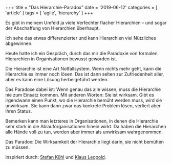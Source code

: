 +++
title = "Das Hierarchie-Paradox"
date = '2019-06-12'
categories = [ 'article' ]
tags = [ 'agile', 'hierarchy' ]
+++

Es gibt in meinem Umfeld ja viele Verfechter flacher Hierarchien – und sogar der Abschaffung von Hierarchien überhaupt.

Ich sehe das etwas differenzierter und kann Hierarchien viel Nützliches abgewinnen.

Heute hatte ich ein Gespräch, durch das mir die Paradoxie von formalen Hierarchien in Organisationen bewusst geworden ist.

Die Hierarchie ist eine Art Notfallsystem.
Wenn nichts mehr geht, kann die Hierarchie es immer noch lösen.
Das ist dann selten zur Zufriedenheit aller, aber es kann eine Lösung herbeigeführt werden.

Das Paradoxe dabei ist: Wenn genau das alle wissen, muss die Hierarchie nie zum Einsatz kommen.
Mit anderen Worten: Sie ist wirksam.
Gibt es irgendwann einen Punkt, wo die Hierarchie bemüht werden muss, wird sie unwirksam.
Sie kann dann zwar das konkrete Problem lösen, verliert aber ihren Status.

Bemerken kann man letzteres in Organisationen, in denen die Hierarchie sehr stark in die Ablauforganisationen hinein wirkt.
Da haben die Hierarchen alle Hände voll zu tun, werden aber immer als unwirksam wahrgenommen.

Das Paradox: Die Wirksamkeit der Hierarchie liegt darin, sie nicht bemühen zu müssen.

Inspiriert durch: [Stefan Kühl][1] und [Klaus Leopold][2].

[1]: https://www.goodreads.com/book/show/19286163-organisationen "Organisationen: Eine sehr kurze Einführung by Stefan Kühl"
[2]: https://www.goodreads.com/book/show/42597568-agilit-t-neu-denken---warum-agile-teams-nichts-mit-business-agilit-t-zu "Agilität neu denken - Warum agile Teams nichts mit Business-Agilität zu tun haben by Klaus Leopold"
